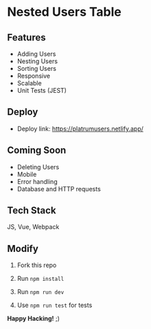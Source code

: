 # Nested Users Table

## Features

- Adding Users
- Nesting Users
- Sorting Users
- Responsive
- Scalable
- Unit Tests (JEST)

## Deploy

- Deploy link: https://platrumusers.netlify.app/

## Coming Soon

- Deleting Users
- Mobile
- Error handling
- Database and HTTP requests

## Tech Stack

JS, Vue, Webpack
    
## Modify

1. Fork this repo
   
2. Run `npm install`
   
3. Run `npm run dev`

4. Use `npm run test` for tests

**Happy Hacking!** ;)
